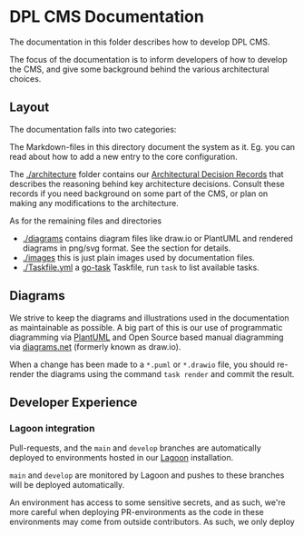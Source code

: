 # DPL CMS Documentation

The documentation in this folder describes how to develop DPL CMS.

The focus of the documentation is to inform developers of how to develop the
CMS, and give some background behind the various architectural choices.

## Layout

The documentation falls into two categories:

The Markdown-files in this
directory document the system as it. Eg. you can read about how to add a new
entry to the core configuration.

The [./architecture](architecture/) folder contains our
[Architectural Decision Records](https://adr.github.io/)
that describes the reasoning behind key architecture decisions. Consult these
records if you need background on some part of the CMS, or plan on making any
modifications to the architecture.

As for the remaining files and directories

* [./diagrams](diagrams/) contains diagram files like draw.io or PlantUML and
  rendered diagrams in png/svg format. See the section for details.
* [./images](images/) this is just plain images used by documentation files.
* [./Taskfile.yml](Taskfile.yml) a [go-task](https://taskfile.dev) Taskfile,
  run `task` to list available tasks.

## Diagrams

We strive to keep the diagrams and illustrations used in the documentation as
maintainable as possible. A big part of this is our use of programmatic
diagramming via [PlantUML](https://plantuml.com/) and Open Source based
manual diagramming via [diagrams.net](https://www.diagrams.net/) (formerly
known as draw.io).

When a change has been made to a `*.puml` or `*.drawio` file, you should
re-render the diagrams using the command `task render` and commit the result.


## Developer Experience

### Lagoon integration

Pull-requests, and the `main` and `develop` branches are automatically deployed
to environments hosted in our [Lagoon](https://lagoon.sh/) installation.

`main` and `develop` are monitored by Lagoon and pushes to these branches will
be deployed automatically.

An environment has access to some sensitive secrets, and as such, we're more
careful when deploying PR-environments as the code in these environments may
come from outside contributors. As such, we only deploy 
